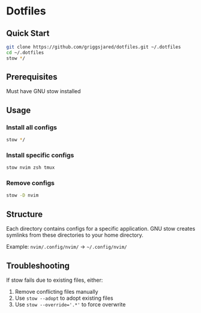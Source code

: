 # Dotfiles


## Quick Start

```bash
git clone https://github.com/griggsjared/dotfiles.git ~/.dotfiles
cd ~/.dotfiles
stow */
```

## Prerequisites

Must have GNU stow installed

## Usage

### Install all configs
```bash
stow */
```

### Install specific configs
```bash
stow nvim zsh tmux
```

### Remove configs
```bash
stow -D nvim
```

## Structure

Each directory contains configs for a specific application. GNU stow creates symlinks from these directories to your home directory.

Example: `nvim/.config/nvim/` → `~/.config/nvim/`

## Troubleshooting

If stow fails due to existing files, either:
1. Remove conflicting files manually
2. Use `stow --adopt` to adopt existing files
3. Use `stow --override='.*'` to force overwrite
